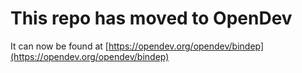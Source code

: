 # This repo has moved to OpenDev

It can now be found at [https://opendev.org/opendev/bindep](https://opendev.org/opendev/bindep)
